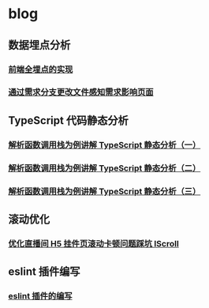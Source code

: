 # blog

## 数据埋点分析

### [前端全埋点的实现](https://github.com/fulldo/blog/blob/main/%E5%89%8D%E7%AB%AF%E5%85%A8%E5%9F%8B%E7%82%B9%E7%9A%84%E5%AE%9E%E7%8E%B0.md)

### [通过需求分支更改文件感知需求影响页面](https://github.com/fulldo/blog/blob/main/%E9%80%9A%E8%BF%87%E9%9C%80%E6%B1%82%E5%88%86%E6%94%AF%E6%9B%B4%E6%94%B9%E6%96%87%E4%BB%B6%E6%84%9F%E7%9F%A5%E9%9C%80%E6%B1%82%E5%BD%B1%E5%93%8D%E9%A1%B5%E9%9D%A2.md)

## TypeScript 代码静态分析

### [解析函数调用栈为例讲解 TypeScript 静态分析（一）](https://github.com/fulldo/blog/blob/main/%E8%A7%A3%E6%9E%90%E5%87%BD%E6%95%B0%E8%B0%83%E7%94%A8%E6%A0%88%E4%B8%BA%E4%BE%8B%E8%AE%B2%E8%A7%A3%20TypeScript%20%E9%9D%99%E6%80%81%E5%88%86%E6%9E%90%EF%BC%88%E4%B8%80%EF%BC%89.md)

### [解析函数调用栈为例讲解 TypeScript 静态分析（二）](https://github.com/fulldo/blog/blob/main/%E8%A7%A3%E6%9E%90%E5%87%BD%E6%95%B0%E8%B0%83%E7%94%A8%E6%A0%88%E4%B8%BA%E4%BE%8B%E8%AE%B2%E8%A7%A3%20TypeScript%20%E9%9D%99%E6%80%81%E5%88%86%E6%9E%90%EF%BC%88%E4%BA%8C%EF%BC%89.md)

### [解析函数调用栈为例讲解 TypeScript 静态分析（三）](https://github.com/fulldo/blog/blob/main/%E8%A7%A3%E6%9E%90%E5%87%BD%E6%95%B0%E8%B0%83%E7%94%A8%E6%A0%88%E4%B8%BA%E4%BE%8B%E8%AE%B2%E8%A7%A3%20TypeScript%20%E9%9D%99%E6%80%81%E5%88%86%E6%9E%90%EF%BC%88%E4%B8%89%EF%BC%89.md)

## 滚动优化

### [优化直播间 H5 挂件页滚动卡顿问题踩坑 IScroll](https://github.com/fulldo/blog/blob/main/%E4%BC%98%E5%8C%96%E7%9B%B4%E6%92%AD%E9%97%B4H5%E6%8C%82%E4%BB%B6%E9%A1%B5%E6%BB%9A%E5%8A%A8%E5%8D%A1%E9%A1%BF%E9%97%AE%E9%A2%98%E8%B8%A9%E5%9D%91IScroll.md)

## eslint 插件编写

### [eslint 插件的编写](https://github.com/fulldo/blog/blob/main/eslint%E6%8F%92%E4%BB%B6%E7%9A%84%E7%BC%96%E5%86%99.md)
